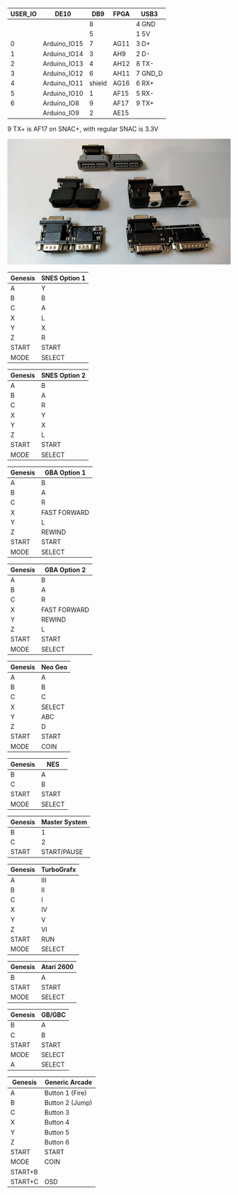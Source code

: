 | USER_IO | DE10         | DB9 | FPGA  | USB3
| ------- | ------------ | --- | ----- | --------
|         |              | 8   |       | 4 GND  
|         |              | 5   |       | 1 5V   
| 0       | Arduino_IO15 | 7   | AG11  | 3 D+   
| 1       | Arduino_IO14 | 3   | AH9   | 2 D-   
| 2       | Arduino_IO13 | 4   | AH12  | 8 TX-  
| 3       | Arduino_IO12 | 6   | AH11  | 7 GND_D
| 4       | Arduino_IO11 | shield | AG16  | 6 RX+  
| 5       | Arduino_IO10 | 1   | AF15  | 5 RX-  
| 6       | Arduino_IO8  | 9   | AF17  | 9 TX+  
|         | Arduino_IO9  | 2   | AE15  |        

9 TX+ is AF17 on SNAC+, with regular SNAC is 3.3V

![splitters](photos/splitters.jpg?raw=true "splitters")

| Genesis | SNES Option 1
| ------- | ------------
| A       | Y
| B       | B
| C       | A
| X       | L
| Y       | X
| Z       | R
| START   | START
| MODE    | SELECT

| Genesis | SNES Option 2
| ------- | ------------
| A       | B
| B       | A
| C       | R
| X       | Y
| Y       | X
| Z       | L
| START   | START
| MODE    | SELECT


| Genesis | GBA Option 1
| ------- | ------------
| A       | B
| B       | A
| C       | R
| X       | FAST FORWARD
| Y       | L
| Z       | REWIND
| START   | START
| MODE    | SELECT

| Genesis | GBA Option 2
| ------- | ------------
| A       | B
| B       | A
| C       | R
| X       | FAST FORWARD
| Y       | REWIND
| Z       | L
| START   | START
| MODE    | SELECT


| Genesis | Neo Geo
| ------- | ------------
| A       | A
| B       | B
| C       | C
| X       | SELECT
| Y       | ABC
| Z       | D
| START   | START
| MODE    | COIN


| Genesis | NES
| ------- | ------------
| B       | A
| C       | B
| START   | START
| MODE    | SELECT


| Genesis | Master System
| ------- | ------------
| B       | 1
| C       | 2
| START   | START/PAUSE


| Genesis | TurboGrafx
| ------- | ------------
| A       | III
| B       | II
| C       | I
| X       | IV
| Y       | V
| Z       | VI
| START   | RUN
| MODE    | SELECT


| Genesis | Atari 2600
| ------- | ------------
| B       | A
| START   | START
| MODE    | SELECT


| Genesis | GB/GBC
| ------- | ------------
| B       | A
| C       | B
| START   | START
| MODE    | SELECT
| A       | SELECT


| Genesis | Generic Arcade
| ------- | ------------
| A       | Button 1 (Fire)
| B       | Button 2 (Jump)
| C       | Button 3 
| X       | Button 4
| Y       | Button 5
| Z       | Button 6
| START   | START
| MODE    | COIN
| START+B | 
| START+C | OSD

